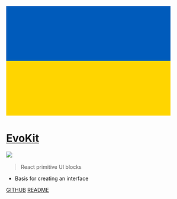 <!-- _coverpage.md -->

![logo](docs/_media/logo.svg)

# [EvoKit](/)

[![](https://img.shields.io/npm/v/evokit.svg?style=flat-square&colorB=blue)](https://www.npmjs.com/package/evokit)

> React primitive UI blocks

* Basis for creating an interface

[GITHUB](https://github.com/docccdev/evokit)
[README](/docs/getting-started/introduction.md)
